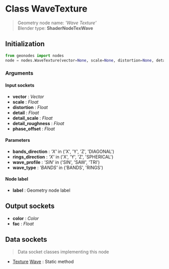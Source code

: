 
# Class WaveTexture

> Geometry node name: _'Wave Texture'_<br>Blender type:  **ShaderNodeTexWave**

## Initialization


```python
from geonodes import nodes
node = nodes.WaveTexture(vector=None, scale=None, distortion=None, detail=None, detail_scale=None, detail_roughness=None, phase_offset=None, bands_direction='X', rings_direction='X', wave_profile='SIN', wave_type='BANDS', label=None)
```


### Arguments


#### Input sockets



- **vector** : _Vector_
- **scale** : _Float_
- **distortion** : _Float_
- **detail** : _Float_
- **detail_scale** : _Float_
- **detail_roughness** : _Float_
- **phase_offset** : _Float_



#### Parameters



- **bands_direction** : _'X'_ in ('X', 'Y', 'Z', 'DIAGONAL')
- **rings_direction** : _'X'_ in ('X', 'Y', 'Z', 'SPHERICAL')
- **wave_profile** : _'SIN'_ in ('SIN', 'SAW', 'TRI')
- **wave_type** : _'BANDS'_ in ('BANDS', 'RINGS')



#### Node label



- **label** : Geometry node label



## Output sockets



- **color** : _Color_
- **fac** : _Float_



## Data sockets

> Data socket classes implementing this node


- [Texture](./sockets/Texture.md) [Wave](./sockets/Texture.md#wave) : Static method


